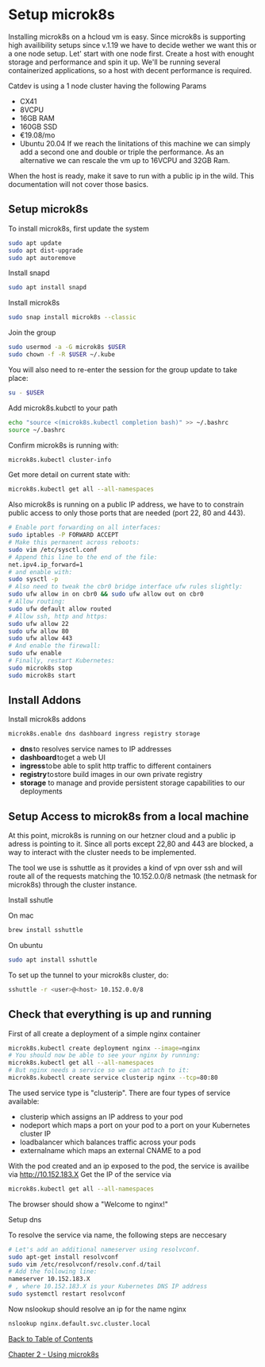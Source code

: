 # Setup microk8s

Installing microk8s on a hcloud vm is easy. Since microk8s is supporting high availibility setups since v.1.19 we have to decide wether we want this or a one node setup. Let' start with one node first. Create a host with enought storage and performance and spin it up. We'll be running several containerized applications, so a host with decent performance is required.

Catdev is using a 1 node cluster having the following Params
* CX41
* 8VCPU
* 16GB RAM
* 160GB SSD
* €19.08/mo
* Ubuntu 20.04
If we reach the linitations of this machine we can simply add a second one and double or triple the performance.
As an alternative we can rescale the vm up to 16VCPU and 32GB Ram.

When the host is ready, make it save to run with a public ip in the wild. This documentation will not cover those basics.

## Setup microk8s

To install microk8s, first update the system

````bash
sudo apt update
sudo apt dist-upgrade
sudo apt autoremove
````

Install snapd

````bash
sudo apt install snapd
````

Install microk8s

````bash
sudo snap install microk8s --classic
````

Join the group

````bash
sudo usermod -a -G microk8s $USER
sudo chown -f -R $USER ~/.kube
````

You will also need to re-enter the session for the group update to take place:

````bash
su - $USER
````

Add microk8s.kubctl to your path

````bash
echo "source <(microk8s.kubectl completion bash)" >> ~/.bashrc
source ~/.bashrc
````

Confirm microk8s is running with:

````bash
microk8s.kubectl cluster-info
````

Get more detail on current state with:

````bash
microk8s.kubectl get all --all-namespaces
````

Also microk8s is running on a public IP address, we have to to constrain public access to only those ports that are needed (port 22, 80 and 443).

````bash
# Enable port forwarding on all interfaces:
sudo iptables -P FORWARD ACCEPT
# Make this permanent across reboots:
sudo vim /etc/sysctl.conf
# Append this line to the end of the file:
net.ipv4.ip_forward=1
# and enable with:
sudo sysctl -p
# Also need to tweak the cbr0 bridge interface ufw rules slightly:
sudo ufw allow in on cbr0 && sudo ufw allow out on cbr0
# Allow routing:
sudo ufw default allow routed
# Allow ssh, http and https:
sudo ufw allow 22
sudo ufw allow 80
sudo ufw allow 443
# And enable the firewall:
sudo ufw enable
# Finally, restart Kubernetes:
sudo microk8s stop
sudo microk8s start
````

## Install Addons

Install microk8s addons

````bash
microk8s.enable dns dashboard ingress registry storage
````

* **dns** to resolves service names to IP addresses
* **dashboard** to get a web UI
* **ingress** to be able to split http traffic to different containers
* **registry** to store build images in our own private registry
* **storage** to manage and provide persistent storage capabilities to our deployments

## Setup Access to microk8s from a local machine

At this point, microk8s is running on our hetzner cloud and a public ip adress is pointing to it. Since all ports except 22,80 and 443 are blocked, a way to interact with the cluster needs to be implemented.

The tool we use is sshuttle as it provides a kind of vpn over ssh and will route all of the requests matching the 10.152.0.0/8 netmask (the netmask for microk8s) through the cluster instance.

Install sshutle

On mac

````bash
brew install sshuttle
````

On ubuntu

````bash
sudo apt install sshuttle
````

To set up the tunnel to your microk8s cluster, do:

````bash
sshuttle -r <user>@<host> 10.152.0.0/8
````

## Check that everything is up and running

First of all create a deployment of a simple nginx container

````bash
microk8s.kubectl create deployment nginx --image=nginx
# You should now be able to see your nginx by running:
microk8s.kubectl get all --all-namespaces
# But nginx needs a service so we can attach to it:
microk8s.kubectl create service clusterip nginx --tcp=80:80
````

The used service type is "clusterip". There are four types of service available:

* clusterip which assigns an IP address to your pod
* nodeport which maps a port on your pod to a port on your Kubernetes cluster IP
* loadbalancer which balances traffic across your pods
* externalname which maps an external CNAME to a pod

With the pod created and an ip exposed to the pod, the service is availibe via http://10.152.183.X
Get the IP of the service via

````bash
microk8s.kubectl get all --all-namespaces
````

The browser should show a "Welcome to nginx!"

Setup dns

To resolve the service via name, the following steps are neccesary

````bash
# Let's add an additional nameserver using resolvconf.
sudo apt-get install resolvconf
sudo vim /etc/resolvconf/resolv.conf.d/tail
# Add the following line:
nameserver 10.152.183.X
# , where 10.152.183.X is your Kubernetes DNS IP address
sudo systemctl restart resolvconf
````

Now nslookup should resolve an ip for the name nginx

````bash
nslookup nginx.default.svc.cluster.local
````

[Back to Table of Contents](README.md)

[ Chapter 2 - Using microk8s](02-Using-microk8s.md)
